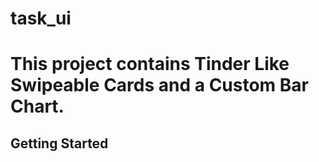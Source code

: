 # task_ui 

# This project contains Tinder Like Swipeable Cards and a Custom Bar Chart.

## Getting Started

